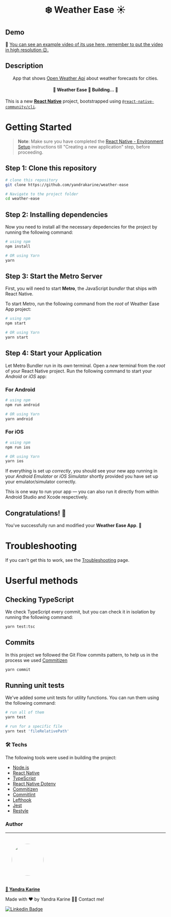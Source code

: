 <h1 align="center">❄️ Weather Ease ☀️</h1>

## Demo

🎥 [You can see an example video of its use here, remember to put the video in high resolution 😉.](https://youtu.be/-gQA2G1PQis)

## Description

<p align="center"> App that shows <a href='https://openweathermap.org/api'>Open Weather Api</a> about weather forecasts for cities.</p>

<h4 align="center"> 
	🚧  Weather Ease 🚀 Building...  🚧
</h4>

This is a new [**React Native**](https://reactnative.dev) project, bootstrapped using [`@react-native-community/cli`](https://github.com/react-native-community/cli).

# Getting Started

> **Note**: Make sure you have completed the [React Native - Environment Setup](https://reactnative.dev/docs/environment-setup) instructions till "Creating a new application" step, before proceeding.

## Step 1: Clone this repository
```bash
# clone this repository
git clone https://github.com/yandrakarine/weather-ease

# Navigate to the project folder
cd weather-ease

```
## Step 2: Installing dependencies

Now you need to install all the necessary depedencies for the project by running the following command:

```bash
# using npm
npm install

# OR using Yarn
yarn
```

## Step 3: Start the Metro Server

First, you will need to start **Metro**, the JavaScript _bundler_ that ships _with_ React Native.

To start Metro, run the following command from the _root_ of Weather Ease App project:

```bash
# using npm
npm start

# OR using Yarn
yarn start
```

## Step 4: Start your Application

Let Metro Bundler run in its _own_ terminal. Open a _new_ terminal from the _root_ of your React Native project. Run the following command to start your _Android_ or _iOS_ app:

### For Android

```bash
# using npm
npm run android

# OR using Yarn
yarn android
```

### For iOS

```bash
# using npm
npm run ios

# OR using Yarn
yarn ios
```

If everything is set up _correctly_, you should see your new app running in your _Android Emulator_ or _iOS Simulator_ shortly provided you have set up your emulator/simulator correctly.

This is one way to run your app — you can also run it directly from within Android Studio and Xcode respectively.

## Congratulations! :tada:

You've successfully run and modified your **Weather Ease App**. :partying_face:

# Troubleshooting

If you can't get this to work, see the [Troubleshooting](https://reactnative.dev/docs/troubleshooting) page.

# Userful methods

## Checking TypeScript
We check TypeScript every commit, but you can check it in isolation by running the following command:

```bash
yarn test:tsc
```

## Commits
In this project we followed the Git Flow commits pattern, to help us in the process we used [Commitizen](https://github.com/commitizen/cz-cli)
```bash
yarn commit
```

## Running unit tests
We've added some unit tests for utility functions. You can run them using the following command:


```bash
# run all of them
yarn test

# run for a specific file
yarn test 'fileRelativePath'
```

### 🛠 Techs

The following tools were used in building the project:

- [Node.js](https://nodejs.org/en/)
- [React Native](https://reactnative.dev/)
- [TypeScript](https://www.typescriptlang.org/)
- [React Native Dotenv](https://www.npmjs.com/package/react-native-dotenv)
- [Commitizen](https://github.com/commitizen/cz-cli)
- [Commitlint](https://github.com/conventional-changelog/commitlint)
- [Lefthook](https://github.com/evilmartians/lefthook)
- [Jest](https://jestjs.io/)
- [Restyle](https://shopify.github.io/restyle/)

### Author

---

<a href="https://github.com/yandrakarine">
   <img style="border-radius: 50%; margin: 20px" src="https://github.com/yandrakarine.png" width="100px;" alt=""/>
   <br />
   <p><b>🚀 Yandra Karine</b></p>
</a>

Made with ❤️ by Yandra Karine 👋🏽 Contact me!

[![Linkedin Badge](https://img.shields.io/badge/LinkedIn-0077B5?style=for-the-badge&logo=linkedin&logoColor=white)](https://www.linkedin.com/in/yandra-karine-lima-4183b4143/)
